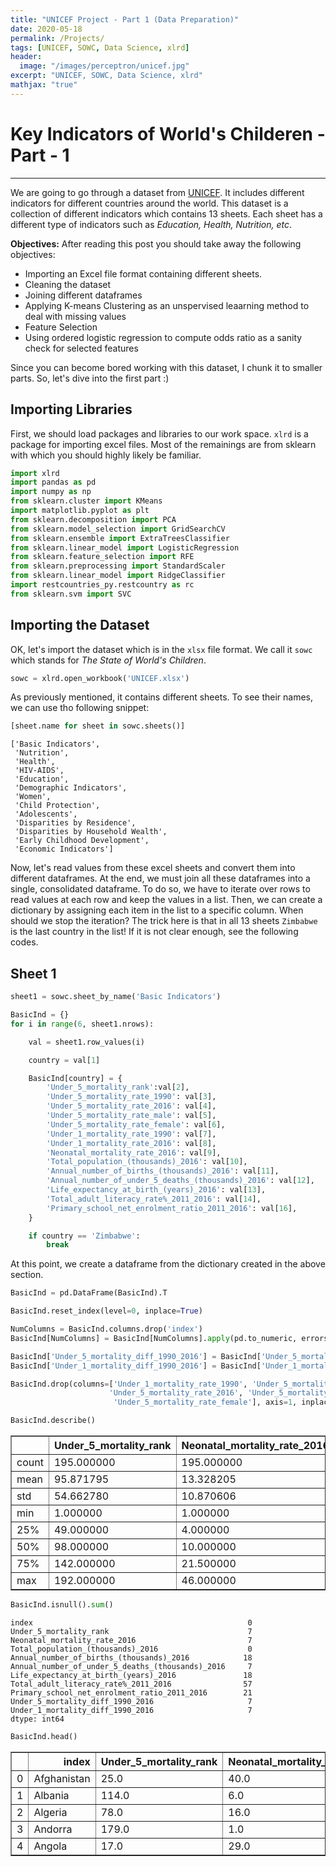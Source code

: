 ```yaml
---
title: "UNICEF Project - Part 1 (Data Preparation)"
date: 2020-05-18
permalink: /Projects/
tags: [UNICEF, SOWC, Data Science, xlrd]
header:
  image: "/images/perceptron/unicef.jpg"
excerpt: "UNICEF, SOWC, Data Science, xlrd"
mathjax: "true"
---
```


# Key Indicators of World's Childeren - Part - 1

***

We are going to go through a dataset from [UNICEF](https://www.unicef.org/). It includes different indicators for different countries around the world. This dataset is a collection of different indicators which contains 13 sheets. Each sheet has a different type of indicators such as *Education, Health, Nutrition, etc*.

**Objectives:**
After reading this post you should take away the following objectives:
- Importing an Excel file format containing different sheets.
- Cleaning the dataset
- Joining different dataframes
- Applying K-means Clustering as an unspervised leaarning method to deal with missing values
- Feature Selection
- Using ordered logistic regression to compute odds ratio as a sanity check for selected features

Since you can become bored working with this dataset, I chunk it to smaller parts. So, let's dive into the first part :)

## Importing Libraries

First, we should load packages and libraries to our work space. `xlrd` is a package for importing excel files. Most of the remainings are from sklearn with which you should highly likely be familiar.


```python
import xlrd
import pandas as pd
import numpy as np
from sklearn.cluster import KMeans
import matplotlib.pyplot as plt
from sklearn.decomposition import PCA
from sklearn.model_selection import GridSearchCV
from sklearn.ensemble import ExtraTreesClassifier
from sklearn.linear_model import LogisticRegression
from sklearn.feature_selection import RFE
from sklearn.preprocessing import StandardScaler
from sklearn.linear_model import RidgeClassifier
import restcountries_py.restcountry as rc
from sklearn.svm import SVC
```

## Importing the Dataset

OK, let's import the dataset which is in the `xlsx` file format. We call it `sowc` which stands for *The State of World's Children*.


```python
sowc = xlrd.open_workbook('UNICEF.xlsx')
```

As previously mentioned, it contains different sheets. To see their names, we can use tho following snippet:


```python
[sheet.name for sheet in sowc.sheets()]
```




    ['Basic Indicators',
     'Nutrition',
     'Health',
     'HIV-AIDS',
     'Education',
     'Demographic Indicators',
     'Women',
     'Child Protection',
     'Adolescents',
     'Disparities by Residence',
     'Disparities by Household Wealth',
     'Early Childhood Development',
     'Economic Indicators']



Now, let's read values from these excel sheets and convert them into different dataframes. At the end, we must join all these dataframes into a single, consolidated dataframe. To do so, we have to iterate over rows to read values at each row and keep the values in a list. Then, we can create a dictionary by assigning each item in the list to a specific column. When should we stop the iteration? The trick here is that in all 13 sheets `Zimbabwe` is the last country in the list! If it is not clear enough, see the following codes.

## Sheet 1


```python
sheet1 = sowc.sheet_by_name('Basic Indicators')
```


```python
BasicInd = {}
for i in range(6, sheet1.nrows):

    val = sheet1.row_values(i)

    country = val[1]

    BasicInd[country] = {
        'Under_5_mortality_rank':val[2],
        'Under_5_mortality_rate_1990': val[3],
        'Under_5_mortality_rate_2016': val[4],
        'Under_5_mortality_rate_male': val[5],
        'Under_5_mortality_rate_female': val[6],
        'Under_1_mortality_rate_1990': val[7],
        'Under_1_mortality_rate_2016': val[8],
        'Neonatal_mortality_rate_2016': val[9],
        'Total_population_(thousands)_2016': val[10],
        'Annual_number_of_births_(thousands)_2016': val[11],
        'Annual_number_of_under_5_deaths_(thousands)_2016': val[12],
        'Life_expectancy_at_birth_(years)_2016': val[13],
        'Total_adult_literacy_rate%_2011_2016': val[14],
        'Primary_school_net_enrolment_ratio_2011_2016': val[16],
    }

    if country == 'Zimbabwe':
        break
```

At this point, we create a dataframe from the dictionary created in the above section.


```python
BasicInd = pd.DataFrame(BasicInd).T
```


```python
BasicInd.reset_index(level=0, inplace=True)
```


```python
NumColumns = BasicInd.columns.drop('index')
BasicInd[NumColumns] = BasicInd[NumColumns].apply(pd.to_numeric, errors='coerce')
```


```python
BasicInd['Under_5_mortality_diff_1990_2016'] = BasicInd['Under_5_mortality_rate_2016'] -BasicInd['Under_5_mortality_rate_1990']
BasicInd['Under_1_mortality_diff_1990_2016'] = BasicInd['Under_1_mortality_rate_2016'] -BasicInd['Under_1_mortality_rate_1990']
```


```python
BasicInd.drop(columns=['Under_1_mortality_rate_1990', 'Under_5_mortality_rate_1990', 'Under_1_mortality_rate_2016',
                      'Under_5_mortality_rate_2016', 'Under_5_mortality_rate_male',
                       'Under_5_mortality_rate_female'], axis=1, inplace=True)
```


```python
BasicInd.describe()
```




<div>
<style scoped>
    .dataframe tbody tr th:only-of-type {
        vertical-align: middle;
    }

    .dataframe tbody tr th {
        vertical-align: top;
    }

    .dataframe thead th {
        text-align: right;
    }
</style>
<table border="1" class="dataframe">
  <thead>
    <tr style="text-align: right;">
      <th></th>
      <th>Under_5_mortality_rank</th>
      <th>Neonatal_mortality_rate_2016</th>
      <th>Total_population_(thousands)_2016</th>
      <th>Annual_number_of_births_(thousands)_2016</th>
      <th>Annual_number_of_under_5_deaths_(thousands)_2016</th>
      <th>Life_expectancy_at_birth_(years)_2016</th>
      <th>Total_adult_literacy_rate%_2011_2016</th>
      <th>Primary_school_net_enrolment_ratio_2011_2016</th>
      <th>Under_5_mortality_diff_1990_2016</th>
      <th>Under_1_mortality_diff_1990_2016</th>
    </tr>
  </thead>
  <tbody>
    <tr>
      <td>count</td>
      <td>195.000000</td>
      <td>195.000000</td>
      <td>2.020000e+02</td>
      <td>184.00000</td>
      <td>195.000000</td>
      <td>184.000000</td>
      <td>145.000000</td>
      <td>181.000000</td>
      <td>195.000000</td>
      <td>195.000000</td>
    </tr>
    <tr>
      <td>mean</td>
      <td>95.871795</td>
      <td>13.328205</td>
      <td>3.676863e+04</td>
      <td>763.37919</td>
      <td>28.907692</td>
      <td>71.614109</td>
      <td>80.243046</td>
      <td>89.125296</td>
      <td>-41.702564</td>
      <td>-26.323077</td>
    </tr>
    <tr>
      <td>std</td>
      <td>54.662780</td>
      <td>10.870606</td>
      <td>1.402573e+05</td>
      <td>2392.39872</td>
      <td>102.653565</td>
      <td>7.784424</td>
      <td>21.659742</td>
      <td>12.389407</td>
      <td>44.653578</td>
      <td>24.380642</td>
    </tr>
    <tr>
      <td>min</td>
      <td>1.000000</td>
      <td>1.000000</td>
      <td>8.010000e-01</td>
      <td>1.56100</td>
      <td>0.000000</td>
      <td>51.835000</td>
      <td>15.456700</td>
      <td>30.938330</td>
      <td>-238.000000</td>
      <td>-121.000000</td>
    </tr>
    <tr>
      <td>25%</td>
      <td>49.000000</td>
      <td>4.000000</td>
      <td>1.320106e+03</td>
      <td>47.21075</td>
      <td>0.000000</td>
      <td>66.440000</td>
      <td>69.425390</td>
      <td>86.854780</td>
      <td>-62.000000</td>
      <td>-38.500000</td>
    </tr>
    <tr>
      <td>50%</td>
      <td>98.000000</td>
      <td>10.000000</td>
      <td>7.501282e+03</td>
      <td>164.27200</td>
      <td>2.000000</td>
      <td>73.335000</td>
      <td>91.181360</td>
      <td>93.313070</td>
      <td>-24.000000</td>
      <td>-19.000000</td>
    </tr>
    <tr>
      <td>75%</td>
      <td>142.000000</td>
      <td>21.500000</td>
      <td>2.525010e+04</td>
      <td>632.96350</td>
      <td>18.000000</td>
      <td>77.050750</td>
      <td>97.128750</td>
      <td>96.419100</td>
      <td>-9.000000</td>
      <td>-8.000000</td>
    </tr>
    <tr>
      <td>max</td>
      <td>192.000000</td>
      <td>46.000000</td>
      <td>1.403500e+06</td>
      <td>25243.76900</td>
      <td>1081.000000</td>
      <td>83.764000</td>
      <td>100.000000</td>
      <td>99.950010</td>
      <td>17.000000</td>
      <td>17.000000</td>
    </tr>
  </tbody>
</table>
</div>




```python
BasicInd.isnull().sum()
```




    index                                                0
    Under_5_mortality_rank                               7
    Neonatal_mortality_rate_2016                         7
    Total_population_(thousands)_2016                    0
    Annual_number_of_births_(thousands)_2016            18
    Annual_number_of_under_5_deaths_(thousands)_2016     7
    Life_expectancy_at_birth_(years)_2016               18
    Total_adult_literacy_rate%_2011_2016                57
    Primary_school_net_enrolment_ratio_2011_2016        21
    Under_5_mortality_diff_1990_2016                     7
    Under_1_mortality_diff_1990_2016                     7
    dtype: int64




```python
BasicInd.head()
```




<div>
<style scoped>
    .dataframe tbody tr th:only-of-type {
        vertical-align: middle;
    }

    .dataframe tbody tr th {
        vertical-align: top;
    }

    .dataframe thead th {
        text-align: right;
    }
</style>
<table border="1" class="dataframe">
  <thead>
    <tr style="text-align: right;">
      <th></th>
      <th>index</th>
      <th>Under_5_mortality_rank</th>
      <th>Neonatal_mortality_rate_2016</th>
      <th>Total_population_(thousands)_2016</th>
      <th>Annual_number_of_births_(thousands)_2016</th>
      <th>Annual_number_of_under_5_deaths_(thousands)_2016</th>
      <th>Life_expectancy_at_birth_(years)_2016</th>
      <th>Total_adult_literacy_rate%_2011_2016</th>
      <th>Primary_school_net_enrolment_ratio_2011_2016</th>
      <th>Under_5_mortality_diff_1990_2016</th>
      <th>Under_1_mortality_diff_1990_2016</th>
    </tr>
  </thead>
  <tbody>
    <tr>
      <td>0</td>
      <td>Afghanistan</td>
      <td>25.0</td>
      <td>40.0</td>
      <td>34656.032</td>
      <td>1142.962</td>
      <td>80.0</td>
      <td>63.673</td>
      <td>31.74112</td>
      <td>NaN</td>
      <td>-107.0</td>
      <td>-67.0</td>
    </tr>
    <tr>
      <td>1</td>
      <td>Albania</td>
      <td>114.0</td>
      <td>6.0</td>
      <td>2926.348</td>
      <td>34.750</td>
      <td>0.0</td>
      <td>78.345</td>
      <td>97.24697</td>
      <td>95.51731</td>
      <td>-26.0</td>
      <td>-23.0</td>
    </tr>
    <tr>
      <td>2</td>
      <td>Algeria</td>
      <td>78.0</td>
      <td>16.0</td>
      <td>40606.052</td>
      <td>949.277</td>
      <td>24.0</td>
      <td>76.078</td>
      <td>75.13605</td>
      <td>97.06215</td>
      <td>-24.0</td>
      <td>-19.0</td>
    </tr>
    <tr>
      <td>3</td>
      <td>Andorra</td>
      <td>179.0</td>
      <td>1.0</td>
      <td>77.281</td>
      <td>NaN</td>
      <td>0.0</td>
      <td>NaN</td>
      <td>100.00000</td>
      <td>NaN</td>
      <td>-6.0</td>
      <td>-5.0</td>
    </tr>
    <tr>
      <td>4</td>
      <td>Angola</td>
      <td>17.0</td>
      <td>29.0</td>
      <td>28813.463</td>
      <td>1180.970</td>
      <td>96.0</td>
      <td>61.547</td>
      <td>66.03011</td>
      <td>84.01231</td>
      <td>-138.0</td>
      <td>-76.0</td>
    </tr>
  </tbody>
</table>
</div>

